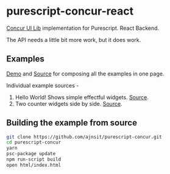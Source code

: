 # purescript-concur-react

[Concur UI Lib](https://github.com/ajnsit/concur) implementation for Purescript. React Backend.

The API needs a little bit more work, but it does work.

## Examples

[Demo](https://ajnsit.github.io/purescript-concur/) and [Source](https://github.com/ajnsit/purescript-concur/blob/master/src/Test/Main.purs) for composing all the examples in one page.

Individual example sources -

1. Hello World! Shows simple effectful widgets. [Source](https://github.com/ajnsit/purescript-concur/blob/master/src/Test/Hello.purs).
2. Two counter widgets side by side. [Source](https://github.com/ajnsit/purescript-concur/blob/master/src/Test/Counter.purs).

## Building the example from source

```bash
git clone https://github.com/ajnsit/purescript-concur.git
cd purescript-concur
yarn
psc-package update
npm run-script build
open html/index.html
```
